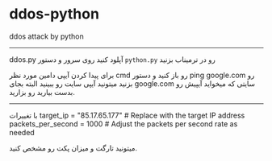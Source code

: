 # ddos-python
ddos attack by python
- - -
ddos.py آپلود کنید روی سرور و دستور `python.py` رو در ترمیناب بزنید

برای پیدا کردن آیپی دامین مورد نظر cmd رو باز کنید و دستور ping google.com رو بزنید میتونید آیپی سایت رو ببینید البته بجای google.com سایتی که میخواید آیپیش رو بدست بیارید رو بزارید. 
- - -
با تغییرات 
target_ip = "85.17.65.177"  # Replace with the target IP address
packets_per_second = 1000  # Adjust the packets per second rate as needed

میتونید تارگت و میزان پکت رو مشخص کنید. 
